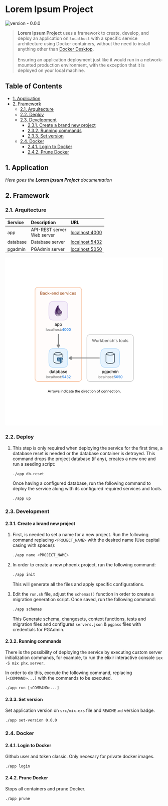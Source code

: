 # Lorem Ipsum Project

![version - 0.0.0](https://img.shields.io/badge/version-0.0.0-white.svg?style=flat-sector&color=lightgray)

> **Lorem Ipsum Project** uses a framework to create, develop, and deploy an application on `localhost` with a specific service architecture using Docker containers, without the need to install anything other than [Docker Desktop](https://www.docker.com/products/docker-desktop/).<br/><br/>
> Ensuring an application deployment just like it would run in a network-mounted production environment, with the exception that it is deployed on your local machine.

## Table of Contents
- [1. Application](#1-application)
- [2. Framework](#2-framework)
  - [2.1. Arquitecture](#22-arquitecture)
  - [2.2. Deploy](#21-deploy)
  - [2.3. Development](#23-development)
    - [2.3.1. Create a brand new project](#231-create-a-brand-new-project)
    - [2.3.2. Running commands](#234-running-commands)
    - [2.3.3. Set version](#235-set-version)
  - [2.4. Docker](#24-docker)
    - [2.4.1. Login to Docker](#241-login-to-docker)
    - [2.4.2. Prune Docker](#242-prune-docker)

## 1. Application

*Here goes the **Lorem Ipsum Project** documentation*

## 2. Framework


### 2.1. Arquitecture

| Service  | Description                     | URL                                     |
| :------- | :------------------------------ | :-------------------------------------- |
| app      | API-REST server <br> Web server | [localhost:4000](http://localhost:4000) |
| database | Database server                 | [localhost:5432](http://localhost:5432) |
| pgadmin  | PGAdmin server                  | [localhost:5050](http://localhost:5050) |

<p align="center"><img src="arq.svg"></p>

### 2.2. Deploy

1. This step is only required when deploying the service for the first time, a database reset is needed or the database container is detroyed. This command drops the project database (if any), creates a new one and run a seeding script:

    ```sh
    ./app db-reset
    ```

    Once having a configured database, run the following command to deploy the service along with its configured required services and tools.

    ```sh
    ./app up
    ```

### 2.3. Development

#### 2.3.1. Create a brand new project

1. First, is needed to set a name for a new project. Run the following command replacing `<PROJECT_NAME>` with the desired name (Use capital casing with spaces):

    ```sh
    ./app name <PROJECT_NAME>
    ```

1. In order to create a new phoenix project, run the following command:

    ```sh
    ./app init
    ```

    This will generate all the files and apply specific configurations.

1. Edit the `run.sh` file, adjust the `schemas()` function in order to create a migration generation script. Once saved, run the following command:

    ```sh
    ./app schemas
    ```
    This Generate schema, changesets, context functions, tests and migration files and configures `servers.json` & `pgpass` files with credentials for PGAdmin.

#### 2.3.2. Running commands

There is the possibility of deploying the service by executing custom server initialization commands, for example, to run the elixir interactive console `iex -S mix phx.server`.

In order to do this, execute the following command, replacing ` [<COMMAND>...]` with the commands to be executed.

```sh
./app run [<COMMAND>...]
```

#### 2.3.3. Set version

Set application version on `src/mix.exs` file and `README.md` version badge.

```sh
./app set-version 0.0.0
```

### 2.4. Docker

#### 2.4.1. Login to Docker

Github user and token classic.
Only necesary for private docker images.

```sh
./app login
```

#### 2.4.2. Prune Docker

Stops all containers and prune Docker.

```sh
./app prune
```
